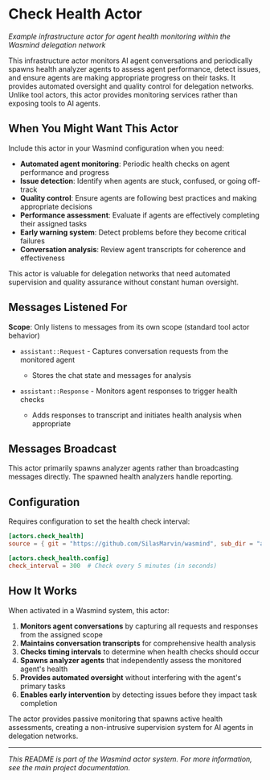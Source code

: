 # Check Health Actor

*Example infrastructure actor for agent health monitoring within the Wasmind delegation network*

This infrastructure actor monitors AI agent conversations and periodically spawns health analyzer agents to assess agent performance, detect issues, and ensure agents are making appropriate progress on their tasks. It provides automated oversight and quality control for delegation networks. Unlike tool actors, this actor provides monitoring services rather than exposing tools to AI agents.

## When You Might Want This Actor

Include this actor in your Wasmind configuration when you need:

- **Automated agent monitoring**: Periodic health checks on agent performance and progress
- **Issue detection**: Identify when agents are stuck, confused, or going off-track
- **Quality control**: Ensure agents are following best practices and making appropriate decisions
- **Performance assessment**: Evaluate if agents are effectively completing their assigned tasks
- **Early warning system**: Detect problems before they become critical failures
- **Conversation analysis**: Review agent transcripts for coherence and effectiveness

This actor is valuable for delegation networks that need automated supervision and quality assurance without constant human oversight.

## Messages Listened For

**Scope**: Only listens to messages from its own scope (standard tool actor behavior)

- `assistant::Request` - Captures conversation requests from the monitored agent
  - Stores the chat state and messages for analysis
  
- `assistant::Response` - Monitors agent responses to trigger health checks
  - Adds responses to transcript and initiates health analysis when appropriate

## Messages Broadcast

This actor primarily spawns analyzer agents rather than broadcasting messages directly. The spawned health analyzers handle reporting.

## Configuration

Requires configuration to set the health check interval:

```toml
[actors.check_health]
source = { git = "https://github.com/SilasMarvin/wasmind", sub_dir = "actors/delegation_network/crates/check_health" }

[actors.check_health.config]
check_interval = 300  # Check every 5 minutes (in seconds)
```

## How It Works

When activated in a Wasmind system, this actor:

1. **Monitors agent conversations** by capturing all requests and responses from the assigned scope
2. **Maintains conversation transcripts** for comprehensive health analysis
3. **Checks timing intervals** to determine when health checks should occur
4. **Spawns analyzer agents** that independently assess the monitored agent's health
5. **Provides automated oversight** without interfering with the agent's primary tasks
6. **Enables early intervention** by detecting issues before they impact task completion

The actor provides passive monitoring that spawns active health assessments, creating a non-intrusive supervision system for AI agents in delegation networks.

---

*This README is part of the Wasmind actor system. For more information, see the main project documentation.*